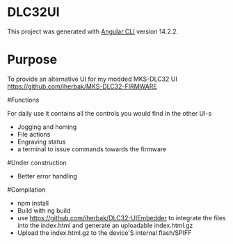 # DLC32UI

This project was generated with [Angular CLI](https://github.com/angular/angular-cli) version 14.2.2.

# Purpose

To provide an alternative UI for my modded MKS-DLC32 UI https://github.com/iherbak/MKS-DLC32-FIRMWARE

#Functions

For daily use it contains all the controls you would find in the other UI-s
- Jogging and homing
- File actions
- Engraving status
- a terminal to issue commands towards the firmware

#Under construction
- Better error handling

#Compilation

- npm install
- Build with ng build
- use https://github.com/iherbak/DLC32-UIEmbedder to integrate the files into the index.html and generate an uploadable index.html.gz
- Upload the index.html.gz to the device'S internal flash/SPIFF